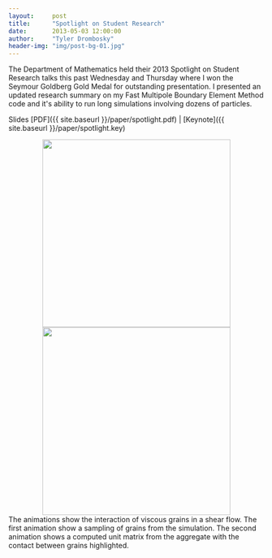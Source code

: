 ```yaml
---
layout:     post
title:      "Spotlight on Student Research"
date:       2013-05-03 12:00:00
author:     "Tyler Drombosky"
header-img: "img/post-bg-01.jpg"
---
```


The Department of Mathematics held their 2013 Spotlight on Student Research talks this past Wednesday and Thursday where I won the Seymour Goldberg Gold Medal for outstanding presentation.  I presented an updated research summary on my Fast Multipole Boundary Element Method code and it's ability to run long simulations involving dozens of particles.

Slides [PDF]({{ site.baseurl }}/paper/spotlight.pdf) &#124; [Keynote]({{ site.baseurl }}/paper/spotlight.key)

<div style="text-align: center">
<div style="display: inline-block">
<img width="370" height="370" src="{{ site.baseurl }}/img/grain_matrix_shear.gif">
</div>
<div style="display: inline-block">
<img width="370" height="370" src="{{ site.baseurl }}/img/grain_matrix_shear_contact.gif">
</div>
</div>
<span class="caption">The animations show the interaction of viscous grains in a shear flow. The first animation show a sampling of grains from the simulation. The second animation shows a computed unit matrix from the aggregate with the contact between grains highlighted.</span>
